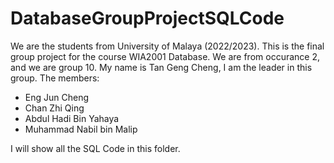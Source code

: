 # DatabaseGroupProjectSQLCode

We are the students from University of Malaya (2022/2023).
This is the final group project for the course WIA2001 Database.
We are from occurance 2, and we are group 10.
My name is Tan Geng Cheng, I am the leader in this group.
The members:
- Eng Jun Cheng
- Chan Zhi Qing
- Abdul Hadi Bin Yahaya
- Muhammad Nabil bin Malip

I will show all the SQL Code in this folder.
